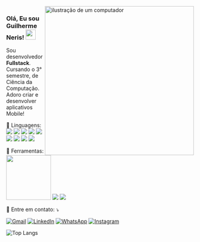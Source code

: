 <img src="https://raw.githubusercontent.com/MicaelliMedeiros/micaellimedeiros/master/image/computer-illustration.png" alt="ilustração de um computador" min-width="400px" max-width="400px" width="400px" align="right">

  ### Olá, Eu sou Guilherme Neris! <img src="https://raw.githubusercontent.com/aemmadi/aemmadi/master/wave.gif" width="27">
  Sou desenvolvedor <strong>Fullstack</strong>. Cursando o 3° semestre, de Ciência da Computação. Adoro criar e desenvolver aplicativos Mobile!

<p align="left">
   🦄 Linguagens: <img src="https://img.shields.io/badge/HTML5-E34F26?style=flat&logo=html5&logoColor=white">
                   <img src="https://img.shields.io/badge/CSS3-1572B6?style=flat&logo=css3&logoColor=white">
                   <img src="https://img.shields.io/badge/JavaScript-F7DF1E.svg?style=for-the-badge&logo=JavaScript&logoColor=black">
                   <img src="https://img.shields.io/badge/JavaScript-F7DF1E?style=flat&logo=javascript&logoColor=black">
                   <img src="https://img.shields.io/badge/TypeScript-3178C6?style=flat&logo=typescript&logoColor=white">
                   <img src="https://img.shields.io/badge/Python-3776AB?style=flat&logo=python&logoColor=white">
                   <img src="https://img.shields.io/badge/Node.js-339933?style=flat&logo=node.js&logoColor=white">
                   <img src="https://img.shields.io/badge/React-61DAFB?style=flat&logo=react&logoColor=black">
                   <img src="https://img.shields.io/badge/Tailwind_CSS-06B6D4?style=flat&logo=tailwind-css&logoColor=white">
                    
</p>

<p align="left">
💼 Ferramentas:    <img src="https://img.shields.io/badge/Visual%20Studio%20Code-0078d7.svg?style=flat&logo=visual-studio-code&logoColor=white" width="120">
                  <img src="https://img.shields.io/badge/Windows-0078D6?style=flat&logo=windows&logoColor=white">
                  <img src="https://img.shields.io/badge/GitHub-181717?style=flat&logo=github&logoColor=white">
</p>

<p align="left">
  💌 Entre em contato: ⤵️
</p>

<p align="left">
  <a href="guiatneris@gmail.com" title="Gmail">
  <img src="https://img.shields.io/badge/Gmail-EA4335?style=flat&logo=gmail&logoColor=white&link=guiatneris@gmail.com" alt="Gmail"/></a>
  <a href="https://www.linkedin.com/in/guiatneris/" title="LinkedIn">
  <img src="https://img.shields.io/badge/LinkedIn-0A66C2?style=flat&logo=linkedin&logoColor=white&link=https://www.linkedin.com/in/guiatneris/" alt="LinkedIn"/></a>
  <a href="https://wa.me/13996650092" title="WhatsApp">
  <img src="https://img.shields.io/badge/WhatsApp-25D366?style=flat&logo=whatsapp&logoColor=white&link=https://wa.me/13996650092" alt="WhatsApp"/></a>
  <a href="https://www.instagram.com/nerisz_/" title="Instagram">
  <img src="https://img.shields.io/badge/-Instagram-DF0174?style=flat-square&labelColor=DF0174&logo=instagram&logoColor=white&link=https://www.instagram.com/nerisz_/" alt="Instagram"/></a>
</p>

![Top Langs](https://github-readme-stats.vercel.app/api/top-langs/?username=nerisz&layout=compact&theme=radical)

